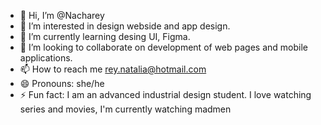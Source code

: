 - 👋 Hi, I’m @Nacharey
- 👀 I’m interested in design webside and app design.
- 🌱 I’m currently learning desing UI, Figma.
- 💞️ I’m looking to collaborate on development of web pages and mobile applications.
- 📫 How to reach me rey.natalia@hotmail.com
- 😄 Pronouns: she/he
- ⚡ Fun fact: I am an advanced industrial design student.
I love watching series and movies, I'm currently watching madmen

<!---
Nacharey/Nacharey is a ✨ special ✨ repository because its `README.md` (this file) appears on your GitHub profile.
You can click the Preview link to take a look at your changes.
--->
